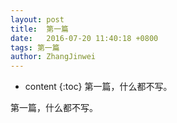 ```yaml
---
layout: post
title:  第一篇
date:   2016-07-20 11:40:18 +0800
tags: 第一篇
author: ZhangJinwei
---
```




* content
{:toc}
第一篇，什么都不写。




第一篇，什么都不写。

